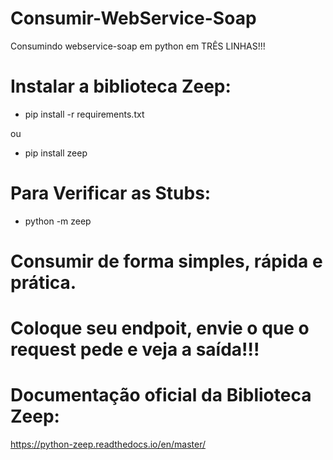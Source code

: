 # Consumir-WebService-Soap
Consumindo webservice-soap em python em TRÊS LINHAS!!!

# Instalar a biblioteca Zeep:
- pip install -r requirements.txt

ou

- pip install zeep


# Para Verificar as Stubs:
- python -m zeep <url-to-wsdl>
 
 
# Consumir de forma simples, rápida e prática.
# Coloque seu endpoit, envie o que o request pede e veja a saída!!!


# Documentação oficial da Biblioteca Zeep:

https://python-zeep.readthedocs.io/en/master/
